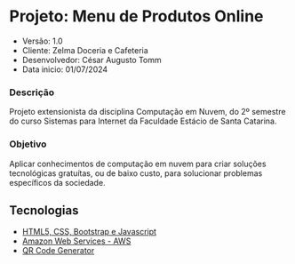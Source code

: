 # Projeto: Menu de Produtos Online

* Versão: 1.0
* Cliente: Zelma Doceria e Cafeteria
* Desenvolvedor: César Augusto Tomm
* Data inicio: 01/07/2024

### Descrição
Projeto extensionista da disciplina Computação em Nuvem, do 2º semestre do curso Sistemas para Internet da Faculdade Estácio de Santa Catarina.

### Objetivo
Aplicar conhecimentos de computação em nuvem para criar soluções tecnológicas gratuítas, ou de baixo custo, para solucionar problemas específicos da sociedade.

## Tecnologias
* [HTML5, CSS, Bootstrap e Javascript](https://www.w3schools.com/)
* [Amazon Web Services - AWS](https://aws.amazon.com/pt/console/)
* [QR Code Generator](https://br.qr-code-generator.com/)
